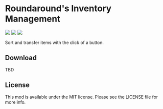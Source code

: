 # Roundaround's Inventory Management

<img src="https://img.shields.io/badge/Loader-Fabric-%23313e51?style=for-the-badge"/>
<img src="https://img.shields.io/badge/MC-1.18.2-%23313e51?style=for-the-badge"/>
<img src="https://img.shields.io/badge/Side-Client-%23313e51?style=for-the-badge"/>

Sort and transfer items with the click of a button.

## Download

TBD

## License

This mod is available under the MIT license. Please see the LICENSE file for more info.